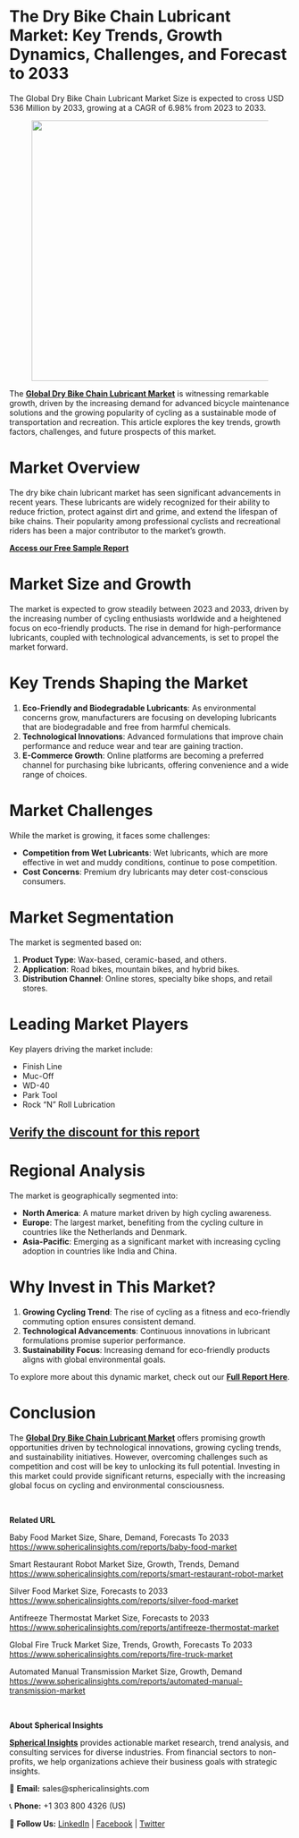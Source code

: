 <h1>The Dry Bike Chain Lubricant Market: Key Trends, Growth Dynamics, Challenges, and Forecast to 2033</h1>
<div class="content-body__description">
<div class="fj fk fl fm fn">
<div class="ab cb">
<div class="ci bh ev ew ex ey">
<p id="e241" class="pw-post-body-paragraph la lb fq lc b ld le lf lg lh li lj lk ll lm ln lo lp lq lr ls lt lu lv lw lx fj bk" data-selectable-paragraph="">The Global Dry Bike Chain Lubricant Market Size is expected to cross USD 536 Million by 2033, growing at a CAGR of 6.98% from 2023 to 2033.</p>
<figure class="mb mc md me mf mg ly lz paragraph-image">
<div class="mh mi ed mj bh mk" tabindex="0">
<div class="ly lz ma"><picture><source srcset="https://miro.medium.com/v2/resize:fit:640/format:webp/1*hegzvNSsvczhAsVGHwuXqw.jpeg 640w, https://miro.medium.com/v2/resize:fit:720/format:webp/1*hegzvNSsvczhAsVGHwuXqw.jpeg 720w, https://miro.medium.com/v2/resize:fit:750/format:webp/1*hegzvNSsvczhAsVGHwuXqw.jpeg 750w, https://miro.medium.com/v2/resize:fit:786/format:webp/1*hegzvNSsvczhAsVGHwuXqw.jpeg 786w, https://miro.medium.com/v2/resize:fit:828/format:webp/1*hegzvNSsvczhAsVGHwuXqw.jpeg 828w, https://miro.medium.com/v2/resize:fit:1100/format:webp/1*hegzvNSsvczhAsVGHwuXqw.jpeg 1100w, https://miro.medium.com/v2/resize:fit:1400/format:webp/1*hegzvNSsvczhAsVGHwuXqw.jpeg 1400w" type="image/webp" sizes="(min-resolution: 4dppx) and (max-width: 700px) 50vw, (-webkit-min-device-pixel-ratio: 4) and (max-width: 700px) 50vw, (min-resolution: 3dppx) and (max-width: 700px) 67vw, (-webkit-min-device-pixel-ratio: 3) and (max-width: 700px) 65vw, (min-resolution: 2.5dppx) and (max-width: 700px) 80vw, (-webkit-min-device-pixel-ratio: 2.5) and (max-width: 700px) 80vw, (min-resolution: 2dppx) and (max-width: 700px) 100vw, (-webkit-min-device-pixel-ratio: 2) and (max-width: 700px) 100vw, 700px" /><source srcset="https://miro.medium.com/v2/resize:fit:640/1*hegzvNSsvczhAsVGHwuXqw.jpeg 640w, https://miro.medium.com/v2/resize:fit:720/1*hegzvNSsvczhAsVGHwuXqw.jpeg 720w, https://miro.medium.com/v2/resize:fit:750/1*hegzvNSsvczhAsVGHwuXqw.jpeg 750w, https://miro.medium.com/v2/resize:fit:786/1*hegzvNSsvczhAsVGHwuXqw.jpeg 786w, https://miro.medium.com/v2/resize:fit:828/1*hegzvNSsvczhAsVGHwuXqw.jpeg 828w, https://miro.medium.com/v2/resize:fit:1100/1*hegzvNSsvczhAsVGHwuXqw.jpeg 1100w, https://miro.medium.com/v2/resize:fit:1400/1*hegzvNSsvczhAsVGHwuXqw.jpeg 1400w" sizes="(min-resolution: 4dppx) and (max-width: 700px) 50vw, (-webkit-min-device-pixel-ratio: 4) and (max-width: 700px) 50vw, (min-resolution: 3dppx) and (max-width: 700px) 67vw, (-webkit-min-device-pixel-ratio: 3) and (max-width: 700px) 65vw, (min-resolution: 2.5dppx) and (max-width: 700px) 80vw, (-webkit-min-device-pixel-ratio: 2.5) and (max-width: 700px) 80vw, (min-resolution: 2dppx) and (max-width: 700px) 100vw, (-webkit-min-device-pixel-ratio: 2) and (max-width: 700px) 100vw, 700px" data-testid="og" /><img class="bh ki ml c" src="https://miro.medium.com/v2/resize:fit:945/1*hegzvNSsvczhAsVGHwuXqw.jpeg" alt="" width="700" height="466" /></picture></div>
</div>
</figure>
<p id="d256" class="pw-post-body-paragraph la lb fq lc b ld le lf lg lh li lj lk ll lm ln lo lp lq lr ls lt lu lv lw lx fj bk" data-selectable-paragraph="">The&nbsp;<a class="af mm" href="https://www.sphericalinsights.com/reports/dry-bike-chain-lubricant-market" target="_blank" rel="noopener ugc nofollow"><strong class="lc fr">Global Dry Bike Chain Lubricant Market</strong></a>&nbsp;is witnessing remarkable growth, driven by the increasing demand for advanced bicycle maintenance solutions and the growing popularity of cycling as a sustainable mode of transportation and recreation. This article explores the key trends, growth factors, challenges, and future prospects of this market.</p>
<h1 id="5b5a" class="mn mo fq bf mp mq mr ms mt mu mv mw mx my mz na nb nc nd ne nf ng nh ni nj nk bk" data-selectable-paragraph="">Market Overview</h1>
<p id="44a2" class="pw-post-body-paragraph la lb fq lc b ld nl lf lg lh nm lj lk ll nn ln lo lp no lr ls lt np lv lw lx fj bk" data-selectable-paragraph="">The dry bike chain lubricant market has seen significant advancements in recent years. These lubricants are widely recognized for their ability to reduce friction, protect against dirt and grime, and extend the lifespan of bike chains. Their popularity among professional cyclists and recreational riders has been a major contributor to the market&rsquo;s growth.</p>
<p id="6255" class="pw-post-body-paragraph la lb fq lc b ld le lf lg lh li lj lk ll lm ln lo lp lq lr ls lt lu lv lw lx fj bk" data-selectable-paragraph=""><a class="af mm" href="https://www.sphericalinsights.com/request-sample/7930" target="_blank" rel="noopener ugc nofollow"><strong class="lc fr">Access our Free Sample Report</strong></a></p>
<h1 id="8f26" class="mn mo fq bf mp mq mr ms mt mu mv mw mx my mz na nb nc nd ne nf ng nh ni nj nk bk" data-selectable-paragraph="">Market Size and Growth</h1>
<p id="e5fe" class="pw-post-body-paragraph la lb fq lc b ld nl lf lg lh nm lj lk ll nn ln lo lp no lr ls lt np lv lw lx fj bk" data-selectable-paragraph="">The market is expected to grow steadily between 2023 and 2033, driven by the increasing number of cycling enthusiasts worldwide and a heightened focus on eco-friendly products. The rise in demand for high-performance lubricants, coupled with technological advancements, is set to propel the market forward.</p>
<h1 id="fb53" class="mn mo fq bf mp mq mr ms mt mu mv mw mx my mz na nb nc nd ne nf ng nh ni nj nk bk" data-selectable-paragraph="">Key Trends Shaping the Market</h1>
<ol class="">
<li id="f741" class="la lb fq lc b ld nl lf lg lh nm lj lk ll nn ln lo lp no lr ls lt np lv lw lx nq nr ns bk" data-selectable-paragraph=""><strong class="lc fr">Eco-Friendly and Biodegradable Lubricants</strong>: As environmental concerns grow, manufacturers are focusing on developing lubricants that are biodegradable and free from harmful chemicals.</li>
<li id="6c9e" class="la lb fq lc b ld nt lf lg lh nu lj lk ll nv ln lo lp nw lr ls lt nx lv lw lx nq nr ns bk" data-selectable-paragraph=""><strong class="lc fr">Technological Innovations</strong>: Advanced formulations that improve chain performance and reduce wear and tear are gaining traction.</li>
<li id="a9b9" class="la lb fq lc b ld nt lf lg lh nu lj lk ll nv ln lo lp nw lr ls lt nx lv lw lx nq nr ns bk" data-selectable-paragraph=""><strong class="lc fr">E-Commerce Growth</strong>: Online platforms are becoming a preferred channel for purchasing bike lubricants, offering convenience and a wide range of choices.</li>
</ol>
<h1 id="96fa" class="mn mo fq bf mp mq mr ms mt mu mv mw mx my mz na nb nc nd ne nf ng nh ni nj nk bk" data-selectable-paragraph="">Market Challenges</h1>
<p id="7db3" class="pw-post-body-paragraph la lb fq lc b ld nl lf lg lh nm lj lk ll nn ln lo lp no lr ls lt np lv lw lx fj bk" data-selectable-paragraph="">While the market is growing, it faces some challenges:</p>
<ul class="">
<li id="2df2" class="la lb fq lc b ld le lf lg lh li lj lk ll lm ln lo lp lq lr ls lt lu lv lw lx ny nr ns bk" data-selectable-paragraph=""><strong class="lc fr">Competition from Wet Lubricants</strong>: Wet lubricants, which are more effective in wet and muddy conditions, continue to pose competition.</li>
<li id="8123" class="la lb fq lc b ld nt lf lg lh nu lj lk ll nv ln lo lp nw lr ls lt nx lv lw lx ny nr ns bk" data-selectable-paragraph=""><strong class="lc fr">Cost Concerns</strong>: Premium dry lubricants may deter cost-conscious consumers.</li>
</ul>
<h1 id="604d" class="mn mo fq bf mp mq mr ms mt mu mv mw mx my mz na nb nc nd ne nf ng nh ni nj nk bk" data-selectable-paragraph="">Market Segmentation</h1>
<p id="29b8" class="pw-post-body-paragraph la lb fq lc b ld nl lf lg lh nm lj lk ll nn ln lo lp no lr ls lt np lv lw lx fj bk" data-selectable-paragraph="">The market is segmented based on:</p>
<ol class="">
<li id="4b3d" class="la lb fq lc b ld le lf lg lh li lj lk ll lm ln lo lp lq lr ls lt lu lv lw lx nq nr ns bk" data-selectable-paragraph=""><strong class="lc fr">Product Type</strong>: Wax-based, ceramic-based, and others.</li>
<li id="6b0a" class="la lb fq lc b ld nt lf lg lh nu lj lk ll nv ln lo lp nw lr ls lt nx lv lw lx nq nr ns bk" data-selectable-paragraph=""><strong class="lc fr">Application</strong>: Road bikes, mountain bikes, and hybrid bikes.</li>
<li id="788d" class="la lb fq lc b ld nt lf lg lh nu lj lk ll nv ln lo lp nw lr ls lt nx lv lw lx nq nr ns bk" data-selectable-paragraph=""><strong class="lc fr">Distribution Channel</strong>: Online stores, specialty bike shops, and retail stores.</li>
</ol>
<h1 id="e414" class="mn mo fq bf mp mq mr ms mt mu mv mw mx my mz na nb nc nd ne nf ng nh ni nj nk bk" data-selectable-paragraph="">Leading Market Players</h1>
<p id="d968" class="pw-post-body-paragraph la lb fq lc b ld nl lf lg lh nm lj lk ll nn ln lo lp no lr ls lt np lv lw lx fj bk" data-selectable-paragraph="">Key players driving the market include:</p>
<ul class="">
<li id="73ae" class="la lb fq lc b ld le lf lg lh li lj lk ll lm ln lo lp lq lr ls lt lu lv lw lx ny nr ns bk" data-selectable-paragraph="">Finish Line</li>
<li id="d831" class="la lb fq lc b ld nt lf lg lh nu lj lk ll nv ln lo lp nw lr ls lt nx lv lw lx ny nr ns bk" data-selectable-paragraph="">Muc-Off</li>
<li id="1de5" class="la lb fq lc b ld nt lf lg lh nu lj lk ll nv ln lo lp nw lr ls lt nx lv lw lx ny nr ns bk" data-selectable-paragraph="">WD-40</li>
<li id="a6ce" class="la lb fq lc b ld nt lf lg lh nu lj lk ll nv ln lo lp nw lr ls lt nx lv lw lx ny nr ns bk" data-selectable-paragraph="">Park Tool</li>
<li id="a405" class="la lb fq lc b ld nt lf lg lh nu lj lk ll nv ln lo lp nw lr ls lt nx lv lw lx ny nr ns bk" data-selectable-paragraph="">Rock &ldquo;N&rdquo; Roll Lubrication</li>
</ul>
<h2 id="b56b" class="nz mo fq bf mp oa ob oc mt od oe of mx ll og oh oi lp oj ok ol lt om on oo op bk" data-selectable-paragraph=""><a class="af mm" href="https://www.sphericalinsights.com/request-discount/7930" target="_blank" rel="noopener ugc nofollow">Verify the discount for this report</a></h2>
<h1 id="004b" class="mn mo fq bf mp mq mr ms mt mu mv mw mx my mz na nb nc nd ne nf ng nh ni nj nk bk" data-selectable-paragraph="">Regional Analysis</h1>
<p id="54fd" class="pw-post-body-paragraph la lb fq lc b ld nl lf lg lh nm lj lk ll nn ln lo lp no lr ls lt np lv lw lx fj bk" data-selectable-paragraph="">The market is geographically segmented into:</p>
<ul class="">
<li id="6872" class="la lb fq lc b ld le lf lg lh li lj lk ll lm ln lo lp lq lr ls lt lu lv lw lx ny nr ns bk" data-selectable-paragraph=""><strong class="lc fr">North America</strong>: A mature market driven by high cycling awareness.</li>
<li id="6aa7" class="la lb fq lc b ld nt lf lg lh nu lj lk ll nv ln lo lp nw lr ls lt nx lv lw lx ny nr ns bk" data-selectable-paragraph=""><strong class="lc fr">Europe</strong>: The largest market, benefiting from the cycling culture in countries like the Netherlands and Denmark.</li>
<li id="16b7" class="la lb fq lc b ld nt lf lg lh nu lj lk ll nv ln lo lp nw lr ls lt nx lv lw lx ny nr ns bk" data-selectable-paragraph=""><strong class="lc fr">Asia-Pacific</strong>: Emerging as a significant market with increasing cycling adoption in countries like India and China.</li>
</ul>
<h1 id="e053" class="mn mo fq bf mp mq mr ms mt mu mv mw mx my mz na nb nc nd ne nf ng nh ni nj nk bk" data-selectable-paragraph="">Why Invest in This Market?</h1>
<ol class="">
<li id="b69e" class="la lb fq lc b ld nl lf lg lh nm lj lk ll nn ln lo lp no lr ls lt np lv lw lx nq nr ns bk" data-selectable-paragraph=""><strong class="lc fr">Growing Cycling Trend</strong>: The rise of cycling as a fitness and eco-friendly commuting option ensures consistent demand.</li>
<li id="edb9" class="la lb fq lc b ld nt lf lg lh nu lj lk ll nv ln lo lp nw lr ls lt nx lv lw lx nq nr ns bk" data-selectable-paragraph=""><strong class="lc fr">Technological Advancements</strong>: Continuous innovations in lubricant formulations promise superior performance.</li>
<li id="b881" class="la lb fq lc b ld nt lf lg lh nu lj lk ll nv ln lo lp nw lr ls lt nx lv lw lx nq nr ns bk" data-selectable-paragraph=""><strong class="lc fr">Sustainability Focus</strong>: Increasing demand for eco-friendly products aligns with global environmental goals.</li>
</ol>
<p id="2546" class="pw-post-body-paragraph la lb fq lc b ld le lf lg lh li lj lk ll lm ln lo lp lq lr ls lt lu lv lw lx fj bk" data-selectable-paragraph="">To explore more about this dynamic market, check out our&nbsp;<a class="af mm" href="https://www.sphericalinsights.com/reports/dry-bike-chain-lubricant-market" target="_blank" rel="noopener ugc nofollow"><strong class="lc fr">Full Report Here</strong></a>.</p>
<h1 id="6081" class="mn mo fq bf mp mq mr ms mt mu mv mw mx my mz na nb nc nd ne nf ng nh ni nj nk bk" data-selectable-paragraph="">Conclusion</h1>
<p id="6b0e" class="pw-post-body-paragraph la lb fq lc b ld nl lf lg lh nm lj lk ll nn ln lo lp no lr ls lt np lv lw lx fj bk" data-selectable-paragraph="">The&nbsp;<a class="af mm" href="https://www.sphericalinsights.com/reports/dry-bike-chain-lubricant-market" target="_blank" rel="noopener ugc nofollow"><strong class="lc fr">Global Dry Bike Chain Lubricant Market</strong></a>&nbsp;offers promising growth opportunities driven by technological innovations, growing cycling trends, and sustainability initiatives. However, overcoming challenges such as competition and cost will be key to unlocking its full potential. Investing in this market could provide significant returns, especially with the increasing global focus on cycling and environmental consciousness.</p>
</div>
</div>
</div>
<div class="ab cb oq or os ot">&nbsp;</div>
<div class="fj fk fl fm fn">
<div class="ab cb">
<div class="ci bh ev ew ex ey">
<p id="8f59" class="pw-post-body-paragraph la lb fq lc b ld le lf lg lh li lj lk ll lm ln lo lp lq lr ls lt lu lv lw lx fj bk" data-selectable-paragraph=""><strong class="lc fr">Related URL</strong></p>
<p id="f7c1" class="pw-post-body-paragraph la lb fq lc b ld le lf lg lh li lj lk ll lm ln lo lp lq lr ls lt lu lv lw lx fj bk" data-selectable-paragraph="">Baby Food Market Size, Share, Demand, Forecasts To 2033<br /><a class="af mm" href="https://www.sphericalinsights.com/reports/baby-food-market" target="_blank" rel="noopener ugc nofollow">https://www.sphericalinsights.com/reports/baby-food-market</a></p>
<p id="1add" class="pw-post-body-paragraph la lb fq lc b ld le lf lg lh li lj lk ll lm ln lo lp lq lr ls lt lu lv lw lx fj bk" data-selectable-paragraph="">Smart Restaurant Robot Market Size, Growth, Trends, Demand<br /><a class="af mm" href="https://www.sphericalinsights.com/reports/smart-restaurant-robot-market" target="_blank" rel="noopener ugc nofollow">https://www.sphericalinsights.com/reports/smart-restaurant-robot-market</a></p>
<p id="7a04" class="pw-post-body-paragraph la lb fq lc b ld le lf lg lh li lj lk ll lm ln lo lp lq lr ls lt lu lv lw lx fj bk" data-selectable-paragraph="">Silver Food Market Size, Forecasts to 2033<br /><a class="af mm" href="https://www.sphericalinsights.com/reports/silver-food-market" target="_blank" rel="noopener ugc nofollow">https://www.sphericalinsights.com/reports/silver-food-market</a></p>
<p id="07cb" class="pw-post-body-paragraph la lb fq lc b ld le lf lg lh li lj lk ll lm ln lo lp lq lr ls lt lu lv lw lx fj bk" data-selectable-paragraph="">Antifreeze Thermostat Market Size, Forecasts to 2033<br /><a class="af mm" href="https://www.sphericalinsights.com/reports/antifreeze-thermostat-market" target="_blank" rel="noopener ugc nofollow">https://www.sphericalinsights.com/reports/antifreeze-thermostat-market</a></p>
<p id="97f4" class="pw-post-body-paragraph la lb fq lc b ld le lf lg lh li lj lk ll lm ln lo lp lq lr ls lt lu lv lw lx fj bk" data-selectable-paragraph="">Global Fire Truck Market Size, Trends, Growth, Forecasts To 2033<br /><a class="af mm" href="https://www.sphericalinsights.com/reports/fire-truck-market" target="_blank" rel="noopener ugc nofollow">https://www.sphericalinsights.com/reports/fire-truck-market</a></p>
<p id="738c" class="pw-post-body-paragraph la lb fq lc b ld le lf lg lh li lj lk ll lm ln lo lp lq lr ls lt lu lv lw lx fj bk" data-selectable-paragraph="">Automated Manual Transmission Market Size, Growth, Demand<br /><a class="af mm" href="https://www.sphericalinsights.com/reports/automated-manual-transmission-market" target="_blank" rel="noopener ugc nofollow">https://www.sphericalinsights.com/reports/automated-manual-transmission-market</a></p>
</div>
</div>
</div>
<div class="ab cb oq or os ot">&nbsp;</div>
<div class="fj fk fl fm fn">
<div class="ab cb">
<div class="ci bh ev ew ex ey">
<p id="cf89" class="pw-post-body-paragraph la lb fq lc b ld le lf lg lh li lj lk ll lm ln lo lp lq lr ls lt lu lv lw lx fj bk" data-selectable-paragraph=""><strong class="lc fr">About Spherical Insights</strong></p>
<p id="2218" class="pw-post-body-paragraph la lb fq lc b ld le lf lg lh li lj lk ll lm ln lo lp lq lr ls lt lu lv lw lx fj bk" data-selectable-paragraph=""><a class="af mm" href="https://www.sphericalinsights.com/" target="_blank" rel="noopener ugc nofollow"><strong class="lc fr">Spherical Insights</strong></a>&nbsp;provides actionable market research, trend analysis, and consulting services for diverse industries. From financial sectors to non-profits, we help organizations achieve their business goals with strategic insights.</p>
<p id="b5fa" class="pw-post-body-paragraph la lb fq lc b ld le lf lg lh li lj lk ll lm ln lo lp lq lr ls lt lu lv lw lx fj bk" data-selectable-paragraph="">📧&nbsp;<strong class="lc fr">Email:</strong>&nbsp;sales@sphericalinsights.com</p>
<p id="5720" class="pw-post-body-paragraph la lb fq lc b ld le lf lg lh li lj lk ll lm ln lo lp lq lr ls lt lu lv lw lx fj bk" data-selectable-paragraph="">📞&nbsp;<strong class="lc fr">Phone:</strong>&nbsp;+1 303 800 4326 (US)</p>
<p id="5c8c" class="pw-post-body-paragraph la lb fq lc b ld le lf lg lh li lj lk ll lm ln lo lp lq lr ls lt lu lv lw lx fj bk" data-selectable-paragraph="">💼&nbsp;<strong class="lc fr">Follow Us:</strong>&nbsp;<a class="af mm" href="https://www.linkedin.com/company/spherical-insight/" target="_blank" rel="noopener ugc nofollow">LinkedIn</a>&nbsp;|&nbsp;<a class="af mm" href="https://www.facebook.com/sphericalinsights22" target="_blank" rel="noopener ugc nofollow">Facebook</a>&nbsp;|&nbsp;<a class="af mm" href="https://twitter.com/SInsights_US" target="_blank" rel="noopener ugc nofollow">Twitter</a></p>
</div>
</div>
</div>
</div>
<div class="content-body__detail">&nbsp;</div>
